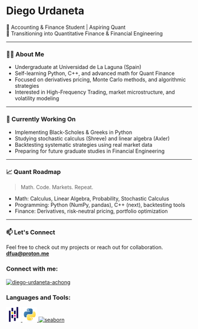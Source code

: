 # Diego Urdaneta

📍 Accounting & Finance Student | Aspiring Quant  
🎯 Transitioning into Quantitative Finance & Financial Engineering

---

### 👨‍💻 About Me
- Undergraduate at Universidad de La Laguna (Spain)  
- Self-learning Python, C++, and advanced math for Quant Finance  
- Focused on derivatives pricing, Monte Carlo methods, and algorithmic strategies  
- Interested in High-Frequency Trading, market microstructure, and volatility modeling

---

### 🔧 Currently Working On
- Implementing Black-Scholes & Greeks in Python  
- Studying stochastic calculus (Shreve) and linear algebra (Axler)  
- Backtesting systematic strategies using real market data  
- Preparing for future graduate studies in Financial Engineering

---

### 📈 Quant Roadmap
> Math. Code. Markets. Repeat.

- Math: Calculus, Linear Algebra, Probability, Stochastic Calculus  
- Programming: Python (NumPy, pandas), C++ (next), backtesting tools  
- Finance: Derivatives, risk-neutral pricing, portfolio optimization

---

### 📫 Let's Connect
Feel free to check out my projects or reach out for collaboration.
**dfua@proton.me**

<h3 align="left">Connect with me:</h3>
<p align="left">
<a href="https://linkedin.com/in/diego-urdaneta-achong" target="blank"><img align="center" src="https://raw.githubusercontent.com/rahuldkjain/github-profile-readme-generator/master/src/images/icons/Social/linked-in-alt.svg" alt="diego-urdaneta-achong" height="30" width="40" /></a>
</p>

<h3 align="left">Languages and Tools:</h3>
<p align="left"> <a href="https://pandas.pydata.org/" target="_blank" rel="noreferrer"> <img src="https://raw.githubusercontent.com/devicons/devicon/2ae2a900d2f041da66e950e4d48052658d850630/icons/pandas/pandas-original.svg" alt="pandas" width="40" height="40"/> </a> <a href="https://www.python.org" target="_blank" rel="noreferrer"> <img src="https://raw.githubusercontent.com/devicons/devicon/master/icons/python/python-original.svg" alt="python" width="40" height="40"/> </a> <a href="https://seaborn.pydata.org/" target="_blank" rel="noreferrer"> <img src="https://seaborn.pydata.org/_images/logo-mark-lightbg.svg" alt="seaborn" width="40" height="40"/> </a> </p>
